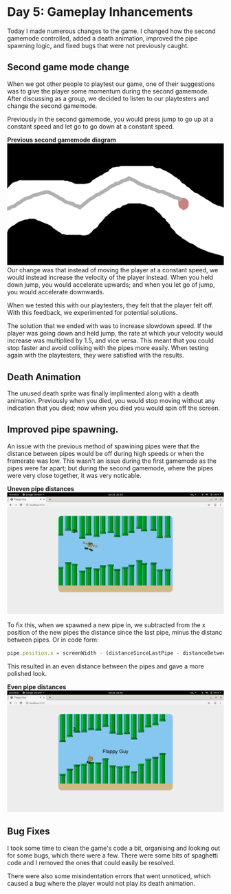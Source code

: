# Day 5: Gameplay Inhancements
Today I made numerous changes to the game.  I changed how the second gamemode controlled, added a death animation,  improved the pipe spawning logic, and fixed bugs that were not previously caught.
## Second game mode change
When we got other people to playtest our game, one of their suggestions was to give the player some momentum during the second gamemode.  After discussing as a group, we decided to listen to our playtesters and change the second gamemode.

Previously in the second gamemode, you would press jump to go up at a constant speed and let go to go down at a constant speed.

**Previous second gamemode diagram**
![frame2.png](frame2.png)
Our change was that instead of moving the player at a constant speed, we would instead increase the velocity of the player instead.  When you held down jump, you would accelerate upwards; and when you let go of jump, you would accelerate downwards.

When we tested this with our playtesters, they felt that the player felt off.  With this feedback, we experimented for potential solutions.

The solution that we ended with was to increase slowdown speed.  If the player was going down and held jump, the rate at which your velocity would increase was multiplied by 1.5, and vice versa.  This meant that you could stop faster and avoid collising with the pipes more easily.  When testing again with the playtesters, they were satisfied with the results.

## Death Animation
The unused death sprite was finally implimented along with a death animation.  Previously when you died, you would stop moving without any indication that you died; now when you died you would spin off the screen.

## Improved pipe spawning.  
An issue with the previous method of spawining pipes were that the distance between pipes would be off during high speeds or when the framerate was low.  This wasn't an issue during the first gamemode as the pipes were far apart; but during the second gamemode, where the pipes were very close together, it was very noticable.

**Uneven pipe distances**
![uneven.png](uneven.png)

To fix this, when we spawned a new pipe in, we subtracted from the x position of the new pipes the distance since the last pipe, minus the distanc between pipes.  Or in code form:
```typescript
pipe.position.x = screenWidth - (distanceSinceLastPipe - distanceBetweenPipes);
```
This resulted in an even distance between the pipes and gave a more polished look.

**Even pipe distances**
![even.png](even.png)

## Bug Fixes
I took some time to clean the game's code a bit, organising and looking out for some bugs, which there were a few.  There were some bits of spaghetti code and I removed the ones that could easily be resolved.  

There were also some misindentation errors that went unnoticed, which caused a bug where the player would not play its death animation.  

